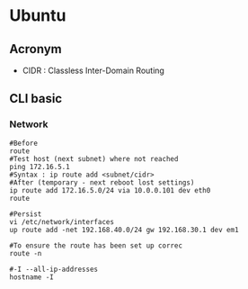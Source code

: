 # Ubuntu

## Acronym
* CIDR :  Classless Inter-Domain Routing

## CLI basic
### Network
````Batch
#Before
route
#Test host (next subnet) where not reached
ping 172.16.5.1
#Syntax : ip route add <subnet/cidr>
#After (temporary - next reboot lost settings)
ip route add 172.16.5.0/24 via 10.0.0.101 dev eth0
route
````

````Batch
#Persist
vi /etc/network/interfaces
up route add -net 192.168.40.0/24 gw 192.168.30.1 dev em1
````

````Batch
#To ensure the route has been set up correc
route -n
````

````Batch
#-I --all-ip-addresses
hostname -I
````
